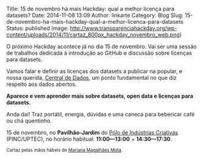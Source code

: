 Title: 15 de novembro há mais Hackday: qual a melhor licença para datasets?
Date: 2014-11-08 13:09
Author: linkarte
Category: Blog
Slug: 15-de-novembro-ha-mais-hackday-qual-a-melhor-licenca-para-datasets
Status: published
Image: http://www.transparenciahackday.org/wp-content/uploads/2014/11/cartaz_800px_hackday_novembro_web.png)

O próximo Hackday acontece já no dia 15 de novembro. Vai ser uma sessão de trabalhos dedicada à introdução ao GitHub e discussão sobre licenças para datasets.

Vamos falar e definir as licenças dos datasets a publicar na popular, e nossa querida, [Central de Dados](http://centraldedados.pt), um ponto fundamental no que diz respeito aos dados abertos.

**Aparece e vem aprender mais sobre datasets, open data e licenças para datasets.**

Anda daí! Traz portátil, energia, dúvidas e uma caneca para bebericar café ou chá quentinho.

15 de novembro, no **Pavilhão-Jardim** do [Pólo de Indústrias Criativas](http://uptec.up.pt/uptec/polo-das-industrias-criativas "Parque de Ciência e Tecnologia da Universidade do Porto") (PINC/UPTEC), no horário habitual: **11:00—13:00** + **14:30—17:30**.

<small>Cartaz pelas mãos hábeis de [Mariana Magalhães Mota](https://www.behance.net/marianamag).</small>
